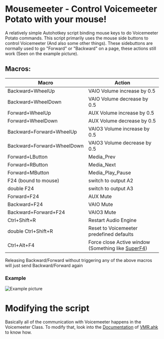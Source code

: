 # Mousemeeter - Control Voicemeeter Potato with your mouse!
A relatively simple Autohotkey script binding mouse keys to do Voicemeeter Potato commands.
This script primarily uses the mouse side buttons to control Voicemeeter (And also some other things). 
These sidebuttons are normally used to go "Forward" or "Backward" on a page, these actions still work (Seen on the example picture).

## Macros:

| Macro | Action |
| --- | --- |
| Backward+WheelUp   | VAIO Volume increase by 0.5 |
| Backward+WheelDown | VAIO Volume decrease by 0.5 |
| Forward+WheelUp | AUX Volume increase by 0.5 |
| Forward+WheelDown | AUX Volume decrease by 0.5 |
| Backward+Forward+WheelUp | VAIO3 Volume increase by 0.5 |
| Backward+Forward+WheelDown | VAIO3 Volume decrease by 0.5 |
| Forward+LButton | Media_Prev |
| Forward+RButton | Media_Next |
| Forward+MButton | Media_Play_Pause |
| F24 (bound to mouse) | switch to output A2 |
| double F24 | switch to output A3 |
| Forward+F24 | AUX Mute |
| Backward+F24 | VAIO Mute |
| Backward+Forward+F24 | VAIO3 Mute |
| Ctrl+Shift+R | Restart Audio Engine |
| double Ctrl+Shift+R | Reset to Voicemeeter predefined defaults |
| Ctrl+Alt+F4 | Force close Active window (Something like [SuperF4](https://stefansundin.github.io/superf4/)) |

Releasing Backward/Forward without triggering any of the above macros will just send Backward/Forward again

### Example
![Example picture](https://i.imgur.com/xqwWpx9.png)

# Modifying the script

Basically all of the communication with Voicemeeter happens in the Voicemeeter Class. To modify that, look into the [Documentation](https://saifaqqad.github.io/VMR.ahk/) of [VMR.ahk](https://github.com/SaifAqqad/VMR.ahk) to know how.
